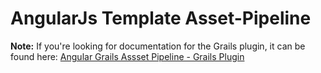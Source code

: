 AngularJs Template Asset-Pipeline
================================

**Note:** If you're looking for documentation for the Grails plugin, it can be found here:
[Angular Grails Assset Pipeline - Grails Plugin](https://github.com/craigburke/angular-template-grails-asset-pipeline)
